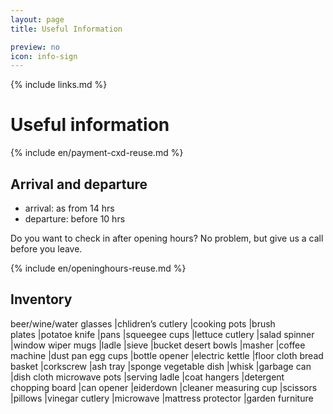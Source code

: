 ```yaml
---
layout: page
title: Useful Information

preview: no
icon: info-sign
---
```


{% include links.md %}

# Useful information

{% include en/payment-cxd-reuse.md %}

## Arrival and departure

- arrival:  as from 14 hrs
- departure: before 10 hrs

Do you want to check in after opening hours? No problem, but give us a call before you leave.

{% include en/openinghours-reuse.md %}

## Inventory

beer/wine/water glasses  |chlidren’s cutlery  |cooking pots          |brush                              
plates                   |potatoe knife       |pans                  |squeegee
cups                     |lettuce cutlery     |salad spinner         |window wiper
mugs                     |ladle               |sieve                 |bucket
desert bowls             |masher              |coffee machine        |dust pan
egg cups                 |bottle opener       |electric kettle       |floor cloth
bread basket             |corkscrew           |ash tray              |sponge
vegetable dish           |whisk               |garbage can           |dish cloth
microwave pots           |serving ladle       |coat hangers          |detergent
chopping board           |can opener          |eiderdown             |cleaner
measuring cup            |scissors            |pillows               |vinegar
cutlery                  |microwave           |mattress protector    |garden furniture
